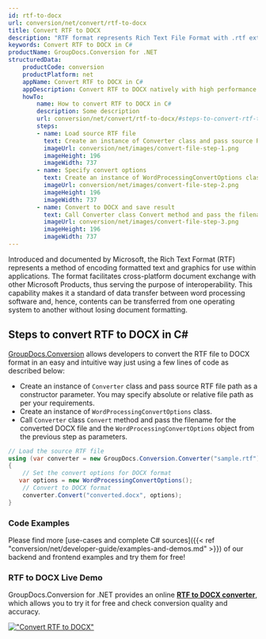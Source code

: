 ```yaml
---
id: rtf-to-docx
url: conversion/net/convert/rtf-to-docx
title: Convert RTF to DOCX
description: "RTF format represents Rich Text File Format with .rtf extension. Learn how to convert RTF to DOCX file programmatically in C# language using GroupDocs.Conversion for .NET library."
keywords: Convert RTF to DOCX in C#
productName: GroupDocs.Conversion for .NET
structuredData:
    productCode: conversion
    productPlatform: net
    appName: Convert RTF to DOCX in C#
    appDescription: Convert RTF to DOCX natively with high performance using C# language and server side GroupDocs.Conversion for .NET APIs, without the use of any software like Microsoft or Open Office.
    howTo:
        name: How to convert RTF to DOCX in C# 
        description: Some description
        url: conversion/net/convert/rtf-to-docx/#steps-to-convert-rtf-to-docx-in-c
        steps:
        - name: Load source RTF file 
          text: Create an instance of Converter class and pass source RTF file path as a constructor parameter. You may specify absolute or relative file path as per your requirements. 
          imageUrl: conversion/net/images/convert-file-step-1.png
          imageHeight: 196
          imageWidth: 737
        - name: Specify convert options 
          text: Create an instance of WordProcessingConvertOptions class.
          imageUrl: conversion/net/images/convert-file-step-2.png
          imageHeight: 196
          imageWidth: 737
        - name: Convert to DOCX and save result 
          text: Call Converter class Convert method and pass the filename for the converted HTML file and the WordProcessingConvertOptions object from the previous step as parameters.
          imageUrl: conversion/net/images/convert-file-step-3.png
          imageHeight: 196
          imageWidth: 737
---
```


Introduced and documented by Microsoft, the Rich Text Format (RTF) represents a method of encoding formatted text and graphics for use within applications. The format facilitates cross-platform document exchange with other Microsoft Products, thus serving the purpose of interoperability. This capability makes it a standard of data transfer between word processing software and, hence, contents can be transferred from one operating system to another without losing document formatting.

## Steps to convert RTF to DOCX in C#

[GroupDocs.Conversion](https://products.groupdocs.com/conversion/net) allows developers to convert the RTF file to DOCX format in an easy and intuitive way just using a few lines of code as described below:

* Create an instance of `Converter` class and pass source RTF file path as a constructor parameter. You may specify absolute or relative file path as per your requirements. 
* Create an instance of `WordProcessingConvertOptions` class.
* Call `Converter` class `Convert` method and pass the filename for the converted DOCX file and the `WordProcessingConvertOptions` object from the previous step as parameters.

```csharp
// Load the source RTF file
using (var converter = new GroupDocs.Conversion.Converter("sample.rtf"))
{
    // Set the convert options for DOCX format
   var options = new WordProcessingConvertOptions();
    // Convert to DOCX format
    converter.Convert("converted.docx", options);
}
```

### Code Examples

Please find more [use-cases and complete C# sources]({{< ref "conversion/net/developer-guide/examples-and-demos.md" >}}) of our backend and frontend examples and try them for free!

### RTF to DOCX Live Demo

GroupDocs.Conversion for .NET provides an online [**RTF to DOCX converter**](https://products.groupdocs.app/conversion/rtf-to-docx), which allows you to try it for free and check conversion quality and accuracy.

[!["Convert RTF to DOCX"](conversion/net/images/convert-to-docx/convert-rtf-to-docx.png)](https://products.groupdocs.app/conversion/rtf-to-docx)